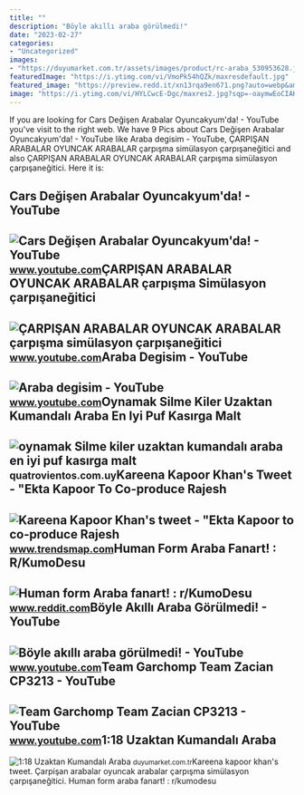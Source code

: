 ```yaml
---
title: ""
description: "Böyle akıllı araba görülmedi!"
date: "2023-02-27"
categories:
- "Uncategorized"
images:
- "https://duyumarket.com.tr/assets/images/product/rc-araba_530953628.jpg"
featuredImage: "https://i.ytimg.com/vi/VmoPk54hQZk/maxresdefault.jpg"
featured_image: "https://preview.redd.it/xn13rqa9en671.png?auto=webp&amp;s=3786c4aba12ca05320231500498430657ca64c93"
image: "https://i.ytimg.com/vi/HYLCwcE-Dgc/maxres2.jpg?sqp=-oaymwEoCIAKENAF8quKqQMcGADwAQH4AYwCgALgA4oCDAgAEAEYRSBHKGUwDw==&amp;rs=AOn4CLC_ulBvmvqa2cf2uT56Qfk3FCYaDA"
---
```


If you are looking for Cars Değişen Arabalar Oyuncakyum'da! - YouTube you've visit to the right web. We have 9 Pics about Cars Değişen Arabalar Oyuncakyum'da! - YouTube like Araba degisim - YouTube, ÇARPIŞAN ARABALAR OYUNCAK ARABALAR çarpışma simülasyon çarpışaneğitici and also ÇARPIŞAN ARABALAR OYUNCAK ARABALAR çarpışma simülasyon çarpışaneğitici. Here it is:

Cars Değişen Arabalar Oyuncakyum'da! - YouTube
----------------------------------------------

 ![Cars Değişen Arabalar Oyuncakyum'da! - YouTube](https://i.ytimg.com/vi/uqf1xGf95d0/maxresdefault.jpg) <small>www.youtube.com</small>ÇARPIŞAN ARABALAR OYUNCAK ARABALAR çarpışma Simülasyon çarpışaneğitici
----------------------------------------------------------------------

 ![ÇARPIŞAN ARABALAR OYUNCAK ARABALAR çarpışma simülasyon çarpışaneğitici](https://i.ytimg.com/vi/8rxtgDSAM7k/hqdefault.jpg) <small>www.youtube.com</small>Araba Degisim - YouTube
-----------------------

 ![Araba degisim - YouTube](https://i.ytimg.com/vi/SEkmR5Dn0wk/hq2.jpg) <small>www.youtube.com</small>Oynamak Silme Kiler Uzaktan Kumandalı Araba En Iyi Puf Kasırga Malt
-------------------------------------------------------------------

 ![oynamak Silme kiler uzaktan kumandalı araba en iyi puf kasırga malt](https://www.eniyioneri.net/wp-content/uploads/2022/06/rastar-porsche-918-spyder-uzaktan-kumandali-araba.jpeg) <small>quatrovientos.com.uy</small>Kareena Kapoor Khan's Tweet - "Ekta Kapoor To Co-produce Rajesh
---------------------------------------------------------------

 ![Kareena Kapoor Khan's tweet - "Ekta Kapoor to co-produce Rajesh](https://pbs.twimg.com/media/Fcyada8X0AANSFu.jpg) <small>www.trendsmap.com</small>Human Form Araba Fanart! : R/KumoDesu
-------------------------------------

 ![Human form Araba fanart! : r/KumoDesu](https://preview.redd.it/xn13rqa9en671.png?auto=webp&s=3786c4aba12ca05320231500498430657ca64c93) <small>www.reddit.com</small>Böyle Akıllı Araba Görülmedi! - YouTube
---------------------------------------

 ![Böyle akıllı araba görülmedi! - YouTube](https://i.ytimg.com/vi/VmoPk54hQZk/maxresdefault.jpg) <small>www.youtube.com</small>Team Garchomp Team Zacian CP3213 - YouTube
------------------------------------------

 ![Team Garchomp Team Zacian CP3213 - YouTube](https://i.ytimg.com/vi/HYLCwcE-Dgc/maxres2.jpg?sqp=-oaymwEoCIAKENAF8quKqQMcGADwAQH4AYwCgALgA4oCDAgAEAEYRSBHKGUwDw==&rs=AOn4CLC_ulBvmvqa2cf2uT56Qfk3FCYaDA) <small>www.youtube.com</small>1:18 Uzaktan Kumandalı Araba
----------------------------

 ![1:18 Uzaktan Kumandalı Araba](https://duyumarket.com.tr/assets/images/product/rc-araba_530953628.jpg) <small>duyumarket.com.tr</small>Kareena kapoor khan's tweet. Çarpişan arabalar oyuncak arabalar çarpışma simülasyon çarpışaneğitici. Human form araba fanart! : r/kumodesu
